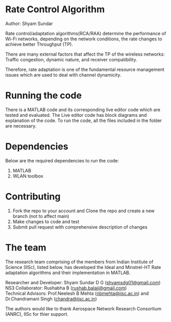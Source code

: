 # Rate Control Algorithm
Author: Shyam Sundar

Rate control/adaptation algorithms(RCA/RAA) determine the performance of Wi-Fi networks, depending on the network conditions, the rate changes to achieve better Throughput (TP).

There are many external factors that affect the TP of the wireless networks: 
Traffic congestion, dynamic nature, and receiver compatibility. 

Therefore, rate adaptation is one of the fundamental resource management issues which are used to deal with channel dynamicity.

# Running the code
There is a MATLAB code and its corresponding live editor code which are tested and evaluated. 
The Live editor code has block diagrams and explanation of the code.
To run the code, all the files included in the folder are necessary.

# Dependencies
Below are the required dependencies to run the code:
1. MATLAB
2. WLAN toolbox

# Contributing
1. Fork the repo to your account and Clone the repo and create a new branch (not to affect main)
2. Make changes to code and test
3. Submit pull request with comprehensive description of changes

# The team
The research team comprising of the members from Indian Institute of Science (IISc), listed below, has developed the Ideal and Minstrel-HT Rate adaptation algorithms and their implementation in MATLAB.

Researcher and Developer: Shyam Sundar D G (shyamsdg01@gmail.com)<br/>NS3 Collaborator: Rushabha B (rushab.balaji@gmail.com) 
<br/>Technical Advisors: Prof.Neelesh B Mehta (nbmehta@iisc.ac.in) and Dr.Chandramani Singh (chandra@iisc.ac.in)

The authors would like to thank Aerospace Network Research Consortium (ANRC), IISc for thier support.